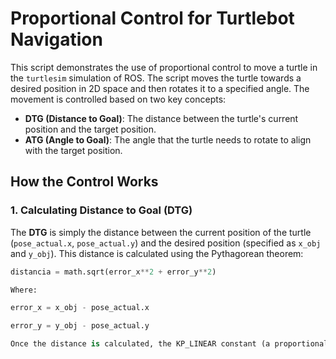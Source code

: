 # Proportional Control for Turtlebot Navigation

This script demonstrates the use of proportional control to move a turtle in the `turtlesim` simulation of ROS. The script moves the turtle towards a desired position in 2D space and then rotates it to a specified angle. The movement is controlled based on two key concepts:

- **DTG (Distance to Goal)**: The distance between the turtle's current position and the target position.
- **ATG (Angle to Goal)**: The angle that the turtle needs to rotate to align with the target position.

## How the Control Works

### 1. **Calculating Distance to Goal (DTG)**

The **DTG** is simply the distance between the current position of the turtle (`pose_actual.x`, `pose_actual.y`) and the desired position (specified as `x_obj` and `y_obj`). This distance is calculated using the Pythagorean theorem:

```python
distancia = math.sqrt(error_x**2 + error_y**2)

Where:

error_x = x_obj - pose_actual.x

error_y = y_obj - pose_actual.y

Once the distance is calculated, the KP_LINEAR constant (a proportional gain) is used to determine the linear velocity of the turtle (msg.linear.x), which is proportional to the distance to the goal. In other words, the turtle will move faster when it's farther from the target and slow down as it approaches the target.

